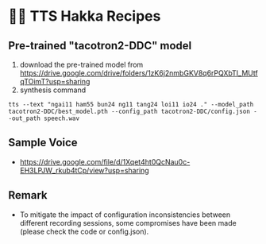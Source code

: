 # 🐸💬 TTS Hakka Recipes

## Pre-trained "tacotron2-DDC" model

1. download the pre-trained model from https://drive.google.com/drive/folders/1zK6j2nmbGKV8q6rPQXbTI_MUtfqTOimT?usp=sharing
2. synthesis command

```
tts --text "ngai11 ham55 bun24 ng11 tang24 loi11 io24 ." --model_path tacotron2-DDC/best_model.pth --config_path tacotron2-DDC/config.json --out_path speech.wav
```

## Sample Voice

* https://drive.google.com/file/d/1Xqet4ht0QcNau0c-EH3LPJW_rkub4tCp/view?usp=sharing

## Remark

* To mitigate the impact of configuration inconsistencies between different recording sessions, some compromises have been made (please check the code or config.json).
